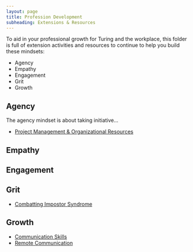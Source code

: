 ```yaml
---
layout: page
title: Profession Development
subheading: Extensions & Resources
---
```



To aid in your professional growth for Turing and the workplace, this folder is full of extension activities and resources to continue to help you build these mindsets:
* Agency
* Empathy
* Engagement
* Grit
* Growth

## Agency
The agency mindset is about taking initiative...

* [Project Management & Organizational Resources](https://github.com/turingschool/professional_skills/blob/master/extensions_and_resources/project_management_resources.md)

## Empathy

## Engagement

## Grit

* [Combatting Impostor Syndrome](https://github.com/turingschool/professional_skills/blob/master/extensions_and_resources/impostor_syndrome.md)

## Growth

* [Communication Skills](https://github.com/turingschool/professional_skills/blob/master/extensions_and_resources/communication_skills.md)
* [Remote Communication](https://github.com/turingschool/professional_skills/blob/master/extensions_and_resources/remote_communication.md)
